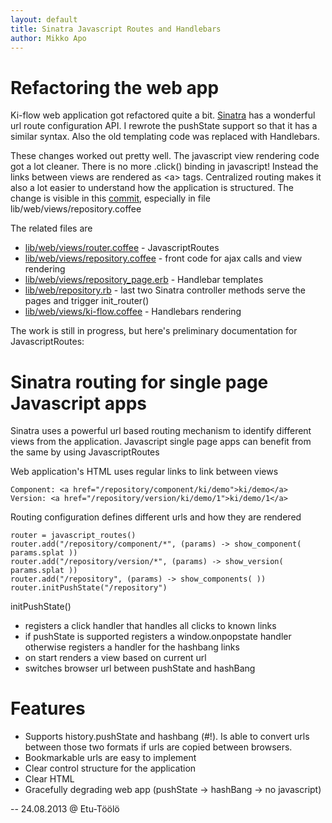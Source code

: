 ```yaml
---
layout: default
title: Sinatra Javascript Routes and Handlebars
author: Mikko Apo
---
```


# Refactoring the web app

Ki-flow web application got refactored quite a bit. [Sinatra](http://www.sinatrarb.com/) has a wonderful
url route configuration API. I rewrote the pushState support so that it has a similar syntax.
Also the old templating code was replaced with Handlebars.

These changes worked out pretty well. The javascript view rendering code got a lot cleaner. There is no more .click()
binding in javascript! Instead the links between views are rendered as &lt;a> tags. Centralized routing makes it also
a lot easier to understand how the application is structured. The change is visible in this
[commit](https://github.com/mikko-apo/ki-flow/commit/fda63d5df5c593b7e1381bc0dc7096f4751234ca),
especially in file lib/web/views/repository.coffee

The related files are
* [lib/web/views/router.coffee](https://github.com/mikko-apo/ki-flow/blob/master/lib/web/views/router.coffee) - JavascriptRoutes
* [lib/web/views/repository.coffee](https://github.com/mikko-apo/ki-flow/blob/master/lib/web/views/repository.coffee) - front code for ajax calls and view rendering
* [lib/web/views/repository_page.erb](https://github.com/mikko-apo/ki-flow/blob/master/lib/web/views/repository_page.erb) - Handlebar templates
* [lib/web/repository.rb](https://github.com/mikko-apo/ki-flow/blob/master/lib/web/repository.rb) - last two Sinatra controller methods serve the pages and trigger init_router()
* [lib/web/views/ki-flow.coffee](https://github.com/mikko-apo/ki-flow/blob/master/lib/web/views/ki-flow.coffee) - Handlebars rendering

The work is still in progress, but here's preliminary documentation for JavascriptRoutes:

# Sinatra routing for single page Javascript apps

Sinatra uses a powerful url based routing mechanism to identify different views from the application. Javascript
single page apps can benefit from the same by using JavascriptRoutes

Web application's HTML uses regular links to link between views

    Component: <a href="/repository/component/ki/demo">ki/demo</a>
    Version: <a href="/repository/version/ki/demo/1">ki/demo/1</a>

Routing configuration defines different urls and how they are rendered

    router = javascript_routes()
    router.add("/repository/component/*", (params) -> show_component( params.splat ))
    router.add("/repository/version/*", (params) -> show_version( params.splat ))
    router.add("/repository", (params) -> show_components( ))
    router.initPushState("/repository")

initPushState()

* registers a click handler that handles all clicks to known links
* if pushState is supported registers a window.onpopstate handler otherwise registers a handler for the hashbang links
* on start renders a view based on current url
* switches browser url between pushState and hashBang

# Features

* Supports history.pushState and hashbang (#!). Is able to convert urls between those two formats if urls are copied between browsers.
* Bookmarkable urls are easy to implement
* Clear control structure for the application
* Clear HTML
* Gracefully degrading web app (pushState -> hashBang -> no javascript)

--
24.08.2013 @ Etu-Töölö